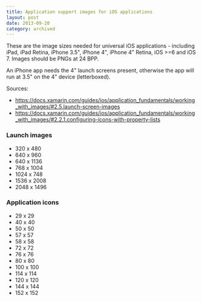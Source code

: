 ```yaml
---
title: Application support images for iOS applications
layout: post
date: 2013-09-20
category: archived
---
```


These are the image sizes needed for universal iOS applications - including iPad, iPad Retina, iPhone 3.5", iPhone 4", iPhone 4" Retina, iOS >=6 and iOS 7. Images should be PNGs at 24 BPP.

An iPhone app needs the 4" launch screens present, otherwise the app will run at 3.5" on the 4" device (letterboxed).

Sources:

- <https://docs.xamarin.com/guides/ios/application_fundamentals/working_with_images/#2.5.launch-screen-images>
- <https://docs.xamarin.com/guides/ios/application_fundamentals/working_with_images/#2.2.1.configuring-icons-with-property-lists>

### Launch images
- 320 x 480
- 640 x 960
- 640 x 1136
- 768 x 1004
- 1024 x 748
- 1536 x 2008
- 2048 x 1496

### Application icons
- 29 x 29
- 40 x 40
- 50 x 50
- 57 x 57
- 58 x 58
- 72 x 72
- 76 x 76
- 80 x 80
- 100 x 100
- 114 x 114
- 120 x 120
- 144 x 144
- 152 x 152

